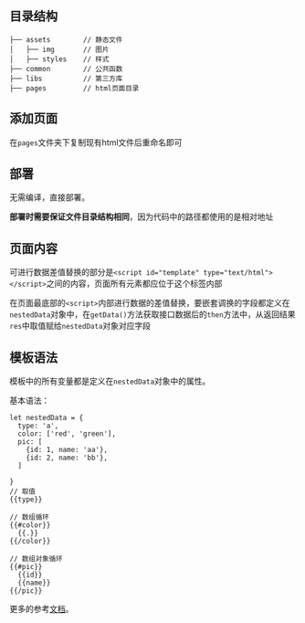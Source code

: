 ## 目录结构

```
├── assets        // 静态文件
│   ├── img       // 图片
│   ├── styles    // 样式
├── common        // 公共函数
├── libs          // 第三方库
├── pages         // html页面目录
```
## 添加页面

在`pages`文件夹下复制现有html文件后重命名即可

## 部署

无需编译，直接部署。

**部署时需要保证文件目录结构相同**，因为代码中的路径都使用的是相对地址

## 页面内容

可进行数据差值替换的部分是`<script id="template" type="text/html"></script>`之间的内容，页面所有元素都应位于这个标签内部

在页面最底部的`<script>`内部进行数据的差值替换，要嵌套调换的字段都定义在`nestedData`对象中，在`getData()`方法获取接口数据后的`then`方法中，从返回结果`res`中取值赋给`nestedData`对象对应字段

## 模板语法

模板中的所有变量都是定义在`nestedData`对象中的属性。

基本语法：
```
let nestedData = { 
  type: 'a',
  color: ['red', 'green'],
  pic: [
    {id: 1, name: 'aa'},
    {id: 2, name: 'bb'},
  ]
  
}
// 取值
{{type}}

// 数组循环
{{#color}}
  {{.}}
{{/color}}

// 数组对象循环
{{#pic}}
  {{id}}
  {{name}}
{{/pic}}
```
更多的参考[文档](https://github.com/janl/mustache.js)。



